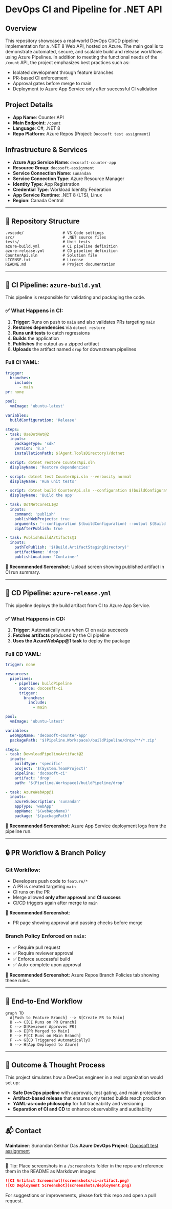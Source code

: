 # DevOps CI and Pipeline for .NET API

## Overview

This repository showcases a real-world DevOps CI/CD pipeline implementation for a .NET 8 Web API, hosted on Azure. The main goal is to demonstrate automated, secure, and scalable build and release workflows using Azure Pipelines. In addition to meeting the functional needs of the `/count` API, the project emphasizes best practices such as:

* Isolated development through feature branches
* PR-based CI enforcement
* Approval gates before merge to main
* Deployment to Azure App Service only after successful CI validation

## Project Details

* **App Name**: Counter API
* **Main Endpoint**: `/count`
* **Language**: C#, .NET 8
* **Repo Platform**: Azure Repos (Project: `Docosoft test assignment`)

## Infrastructure & Services

* **Azure App Service Name**: `decosoft-counter-app`
* **Resource Group**: `docosoft-assignment`
* **Service Connection Name**: `sunandan`
* **Service Connection Type**: Azure Resource Manager
* **Identity Type**: App Registration
* **Credential Type**: Workload Identity Federation
* **App Service Runtime**: .NET 8 (LTS), Linux
* **Region**: Canada Central

---

## 📁 Repository Structure

```
.vscode/                 # VS Code settings
src/                     # .NET source files
tests/                   # Unit tests
azure-build.yml          # CI pipeline definition
azure-release.yml        # CD pipeline definition
CounterApi.sln           # Solution file
LICENSE.txt              # License
README.md                # Project documentation
```

---

## 🔧 CI Pipeline: `azure-build.yml`

This pipeline is responsible for validating and packaging the code.

### ✅ What Happens in CI:

1. **Trigger**: Runs on push to `main` and also validates PRs targeting `main`
2. **Restores dependencies** via `dotnet restore`
3. **Runs unit tests** to catch regressions
4. **Builds** the application
5. **Publishes** the output as a zipped artifact
6. **Uploads** the artifact named `drop` for downstream pipelines

### Full CI YAML:

```yaml
trigger:
  branches:
    include:
      - main
pr: none

pool:
  vmImage: 'ubuntu-latest'

variables:
  buildConfiguration: 'Release'

steps:
- task: UseDotNet@2
  inputs:
    packageType: 'sdk'
    version: '8.x'
    installationPath: $(Agent.ToolsDirectory)/dotnet

- script: dotnet restore CounterApi.sln
  displayName: 'Restore dependencies'

- script: dotnet test CounterApi.sln --verbosity normal
  displayName: 'Run unit tests'

- script: dotnet build CounterApi.sln --configuration $(buildConfiguration)
  displayName: 'Build the app'

- task: DotNetCoreCLI@2
  inputs:
    command: 'publish'
    publishWebProjects: true
    arguments: '--configuration $(buildConfiguration) --output $(Build.ArtifactStagingDirectory)'
    zipAfterPublish: true

- task: PublishBuildArtifacts@1
  inputs:
    pathToPublish: '$(Build.ArtifactStagingDirectory)'
    artifactName: 'drop'
    publishLocation: 'Container'
```

📸 **Recommended Screenshot**: Upload screen showing published artifact in CI run summary.

---

## 🚀 CD Pipeline: `azure-release.yml`

This pipeline deploys the build artifact from CI to Azure App Service.

### ✅ What Happens in CD:

1. **Trigger**: Automatically runs when CI on `main` succeeds
2. **Fetches artifacts** produced by the CI pipeline
3. **Uses the AzureWebApp\@1 task** to deploy the package

### Full CD YAML:

```yaml
trigger: none

resources:
  pipelines:
    - pipeline: buildPipeline
      source: docosoft-ci
      trigger:
        branches:
          include:
            - main

pool:
  vmImage: 'ubuntu-latest'

variables:
  webAppName: 'decosoft-counter-app'
  packagePath: '$(Pipeline.Workspace)/buildPipeline/drop/**/*.zip'

steps:
- task: DownloadPipelineArtifact@2
  inputs:
    buildType: 'specific'
    project: '$(System.TeamProject)'
    pipeline: 'docosoft-ci'
    artifact: 'drop'
    path: '$(Pipeline.Workspace)/buildPipeline/drop'

- task: AzureWebApp@1
  inputs:
    azureSubscription: 'sunandan'
    appType: 'webApp'
    appName: '$(webAppName)'
    package: '$(packagePath)'
```

📸 **Recommended Screenshot**: Azure App Service deployment logs from the pipeline run.

---

## 🔒 PR Workflow & Branch Policy

### Git Workflow:

* Developers push code to `feature/*`
* A PR is created targeting `main`
* CI runs on the PR
* Merge allowed **only after approval** and **CI success**
* CI/CD triggers again after merge to `main`

📸 **Recommended Screenshot**:

* PR page showing approval and passing checks before merge

### Branch Policy Enforced on `main`:

* ✅ Require pull request
* ✅ Require reviewer approval
* ✅ Enforce successful build
* ✅ Auto-complete upon approval

📸 **Recommended Screenshot**: Azure Repos Branch Policies tab showing these rules.

---

## 🔄 End-to-End Workflow

```mermaid
graph TD
  A[Push to Feature Branch] --> B[Create PR to Main]
  B --> C[CI Runs on PR Branch]
  C --> D[Reviewer Approves PR]
  D --> E[PR Merged to Main]
  E --> F[CI Runs on Main Branch]
  F --> G[CD Triggered Automatically]
  G --> H[App Deployed to Azure]
```

---

## 🎯 Outcome & Thought Process

This project simulates how a DevOps engineer in a real organization would set up:

* **Safe DevOps pipeline** with approvals, test gating, and main protection
* **Artifact-based release** that ensures only tested builds reach production
* **YAML-as-code philosophy** for full traceability and versioning
* **Separation of CI and CD** to enhance observability and auditability

---

## 📬 Contact

**Maintainer**: Sunandan Sekhar Das
**Azure DevOps Project**: [Docosoft test assignment](https://dev.azure.com/sunandan09/Docosoft%20test%20assignment)

---

📌 Tip: Place screenshots in a `/screenshots` folder in the repo and reference them in the README as Markdown images:

```md
![CI Artifact Screenshot](screenshots/ci-artifact.png)
![CD Deployment Screenshot](screenshots/deployment.png)
```

For suggestions or improvements, please fork this repo and open a pull request.
